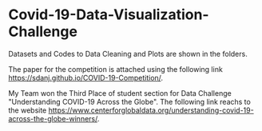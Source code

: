 # Covid-19-Data-Visualization-Challenge
Datasets and Codes to Data Cleaning and Plots are shown in the folders.

The paper for the competition is attached using the following link
https://sdanj.github.io/COVID-19-Competition/.


My Team won the Third Place of student section for Data Challenge "Understanding COVID-19 Across the Globe".
The following link reachs to the website
https://www.centerforglobaldata.org/understanding-covid-19-across-the-globe-winners/.
